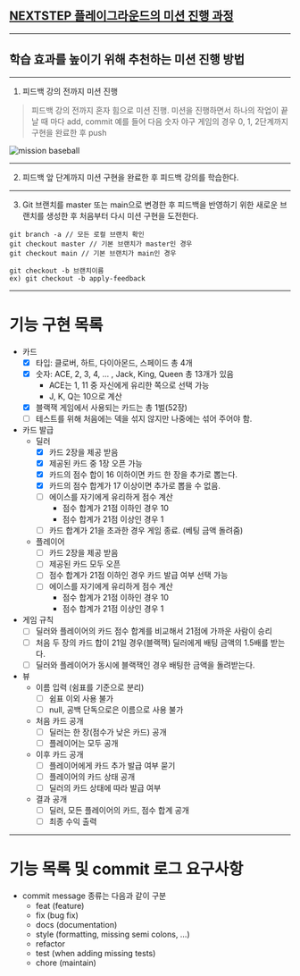 ## [NEXTSTEP 플레이그라운드의 미션 진행 과정](https://github.com/next-step/nextstep-docs/blob/master/playground/README.md)

---
## 학습 효과를 높이기 위해 추천하는 미션 진행 방법

---
1. 피드백 강의 전까지 미션 진행 
> 피드백 강의 전까지 혼자 힘으로 미션 진행. 미션을 진행하면서 하나의 작업이 끝날 때 마다 add, commit
> 예를 들어 다음 숫자 야구 게임의 경우 0, 1, 2단계까지 구현을 완료한 후 push

![mission baseball](https://raw.githubusercontent.com/next-step/nextstep-docs/master/playground/images/mission_baseball.png)

---
2. 피드백 앞 단계까지 미션 구현을 완료한 후 피드백 강의를 학습한다.

---
3. Git 브랜치를 master 또는 main으로 변경한 후 피드백을 반영하기 위한 새로운 브랜치를 생성한 후 처음부터 다시 미션 구현을 도전한다.

```
git branch -a // 모든 로컬 브랜치 확인
git checkout master // 기본 브랜치가 master인 경우
git checkout main // 기본 브랜치가 main인 경우

git checkout -b 브랜치이름
ex) git checkout -b apply-feedback
```

-----
# 기능 구현 목록

* 카드
  * [x] 타입: 클로버, 하트, 다이아몬드, 스페이드 총 4개
  * [x] 숫자: ACE, 2, 3, 4, ... , Jack, King, Queen 총 13개가 있음
    * ACE는 1, 11 중 자신에게 유리한 쪽으로 선택 가능
    * J, K, Q는 10으로 계산
  * [x] 블랙잭 게임에서 사용되는 카드는 총 1벌(52장)
  * [ ] 테스트를 위해 처음에는 덱을 섞지 않지만 나중에는 섞어 주어야 함.
  
* 카드 발급
  * 딜러
    * [x] 카드 2장을 제공 받음
    * [x] 제공된 카드 중 1장 오픈 가능
    * [x] 카드의 점수 합이 16 이하이면 카드 한 장을 추가로 뽑는다.
    * [x] 카드의 점수 합계가 17 이상이면 추가로 뽑을 수 없음.
    * [ ] 에이스를 자기에게 유리하게 점수 계산
      * 점수 합계가 21점 이하인 경우 10
      * 점수 합계가 21점 이상인 경우 1
    * [ ] 카드 합계가 21을 초과한 경우 게임 종료. (베팅 금액 돌려줌)
  * 플레이어
    * [ ] 카드 2장을 제공 받음
    * [ ] 제공된 카드 모두 오픈
    * [ ] 점수 합계가 21점 이하인 경우 카드 발급 여부 선택 가능
    * [ ] 에이스를 자기에게 유리하게 점수 계산
      * 점수 합계가 21점 이하인 경우 10
      * 점수 합계가 21점 이상인 경우 1
* 게임 규칙
  * [ ] 딜러와 플레이어의 카드 점수 합계를 비교해서 21점에 가까운 사람이 승리
  * [ ] 처음 두 장의 카드 합이 21일 경우(블랙잭) 딜러에게 배팅 금액의 1.5배를 받는다.
  * [ ] 딜러와 플레이어가 동시에 블랙잭인 경우 배팅한 금액을 돌려받는다.
* 뷰
  * 이름 입력 (쉼표를 기준으로 분리)
    * [ ] 쉼표 이외 사용 불가
    * [ ] null, 공백 단독으로은 이름으로 사용 불가
  * 처음 카드 공개
    * [ ] 딜러는 한 장(점수가 낮은 카드) 공개
    * [ ] 플레이어는 모두 공개
  * 이후 카드 공개
    * [ ] 플레이어에게 카드 추가 발급 여부 묻기
    * [ ] 플레이어의 카드 상태 공개
    * [ ] 딜러의 카드 상태에 따라 발급 여부
  * 결과 공개
    * [ ] 딜러, 모든 플레이어의 카드, 점수 합계 공개
    * [ ] 최종 수익 출력

---
# 기능 목록 및 commit 로그 요구사항
* commit message 종류는 다음과 같이 구분
  * feat (feature)  
  * fix (bug fix)  
  * docs (documentation)  
  * style (formatting, missing semi colons, …)  
  * refactor  
  * test (when adding missing tests)  
  * chore (maintain)  